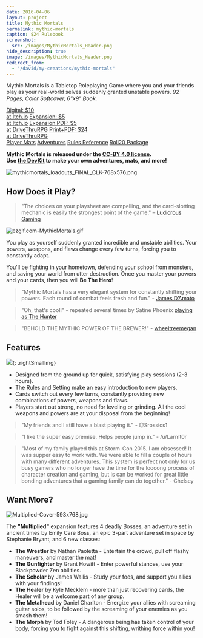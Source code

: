```yaml
---
date: 2016-04-06
layout: project
title: Mythic Mortals
permalink: mythic-mortals
caption: $24 Rulebook
screenshot:
  src: /images/MythicMortals_Header.png
hide_description: true
image: /images/MythicMortals_Header.png
redirect_from:
  - "/david/my-creations/mythic-mortals"
---
```


Mythic Mortals is a Tabletop Roleplaying Game where you and your friends play as your real-world selves suddenly granted unstable powers. *92 Pages, Color Softcover, 6"x9" Book.*

<div class="shopping-buttons">
<a target="_blank" href="https://davidschirduan.itch.io/mythic-mortals" class="btn btn-primary itchBTN">Digital: $10<br>at Itch.io</a>
<a target="_blank" href="https://davidschirduan.itch.io/mythic-mortals-multiplied" class="btn btn-primary itchBTN">Expansion: $5<br>at Itch.io</a>
<a target="_blank" href="https://www.drivethrurpg.com/product/204945/Mythic-Mortals-Multiplied" class="btn btn-primary dtrpgBTN">Expansion PDF: $5<br>at DriveThruRPG</a>
<a target="_blank" href="https://www.drivethrurpg.com/product/178248/Mythic-Mortals" class="btn btn-primary dtrpgBTN">Print+PDF: $24<br>at DriveThruRPG</a>
</div>

<div class="shopping-buttons">
<a target="_blank" href="/files/MythicMortals_Core_PlayerMats.pdf" class="btn btn-primary">Player Mats</a>
<a target="_blank" href="/files/MythicMortals_Adventures.zip" class="btn btn-primary">Adventures</a>
<a target="_blank" href="/files/MythicMortals_Core_Reference.pdf" class="btn btn-primary">Rules Reference</a>
<a target="_blank" href="/files/Roll20-Packet.zip" class="btn btn-primary">Roll20 Package</a>
</div>

<p class="centerButtons"><strong>Mythic Mortals is released under the <a href="https://creativecommons.org/licenses/by/4.0/">CC-BY 4.0 license</a>.<br>Use <a href="{{site.url}}/files/MM_DevKit.zip">the DevKit</a> to make your own adventures, mats, and more!</strong></p>

![mythicmortals_loadouts_FINAL_CLK-768x576.png]({{site.url}}/images/posts/mythicmortals_loadouts_FINAL_CLK-768x576.png)

## How Does it Play?

> "The choices on your playsheet are compelling, and the card-slotting mechanic is easily the strongest point of the game." – [Ludicrous Gaming](http://ludicrusgaming.blogspot.com/2015/04/review-mythic-mortals.html)

![ezgif.com-MythicMortals.gif](/images/posts/ezgif.com-MythicMortals.gif)

You play as yourself suddenly granted incredible and unstable abilities. Your powers, weapons, and flaws change every few turns, forcing you to constantly adapt.

You'll be fighting in your hometown, defending your school from monsters, and saving your world from utter destruction. Once you master your powers and your cards, then you will **Be The Hero**!

> "Mythic Mortals has a very elegant system for constantly shifting your powers. Each round of combat feels fresh and fun." - [James D’Amato](http://oneshotpodcast.com/one-shot/120-mythic-mortals/)

> "Oh, that's cool!" - repeated several times by Satine Phoenix [playing as The Hunter](http://gameschool.tsrpn.com/2018/07/15/126-mythic-mortals/)

> "BEHOLD THE MYTHIC POWER OF THE BREWER!" - [wheeltreemegan](https://www.instagram.com/wheeltreemegan/)

## Features

![]({{site.url}}/images/posts/28dad8964fabda72122ecb08caad7fd7_original-512x768.png){: .rightSmallImg} 

 * Designed from the ground up for quick, satisfying play sessions (2-3 hours).
 * The Rules and Setting make an easy introduction to new players.
 * Cards switch out every few turns, constantly providing new combinations of powers, weapons and flaws.
 * Players start out strong, no need for leveling or grinding. All the cool weapons and powers are at your disposal from the beginning!

> "My friends and I still have a blast playing it." - @Srossics1

> "I like the super easy premise. Helps people jump in." - /u/Larmt0r	

> "Most of my family played this at Storm-Con 2015. I am obsessed! It was supper easy to work with. We were able to fill a couple of hours with many different adventures. This system is perfect not only for us busy gamers who no longer have the time for the loooong process of character creation and gaming, but is can be worked for great little bonding adventures that a gaming family can do together." - Chelsey

## Want More?

![Multiplied-Cover-593x768.jpg](/images/posts/Multiplied-Cover-593x768.jpg)

The **"Multiplied"** expansion features 4 deadly Bosses, an adventure set in ancient times by Emily Care Boss, an epic 3-part adventure set in space by Stephanie Bryant, and 6 new classes:

* **The Wrestler** by Nathan Paoletta - Entertain the crowd, pull off flashy maneuvers, and master the mat!
* **The Gunfighter** by Grant Howitt - Enter powerful stances, use your Blackpowder Zen abilities.
* **The Scholar** by James Wallis - Study your foes, and support you allies with your findings!
* **The Healer** by Kyle Mecklem - more than just recovering cards, the Healer will be a welcome part of any group.
* **The Metalhead** by Daniel Charlton - Energize your allies with screaming guitar solos, to be followed by the screaming of your enemies as you smash them!
* **The Morph** by Tod Foley - A dangerous being has taken control of your body, forcing you to fight against this shifting, writhing force within you!
